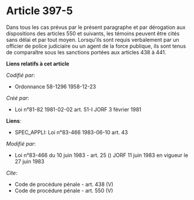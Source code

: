 # Article 397-5

Dans tous les cas prévus par le présent paragraphe et par dérogation aux dispositions des articles 550 et suivants, les
témoins peuvent être cités sans délai et par tout moyen. Lorsqu'ils sont requis verbalement par un officier de police
judiciaire ou un agent de la force publique, ils sont tenus de comparaître sous les sanctions portées aux articles 438 à 441.

**Liens relatifs à cet article**

_Codifié par_:

  - Ordonnance 58-1296 1958-12-23

_Créé par_:

  - Loi n°81-82 1981-02-02 art. 51-I JORF 3 février 1981

**Liens**:

  - SPEC_APPLI: Loi n°83-466 1983-06-10 art. 43

_Modifié par_:

  - Loi n°83-466 du 10 juin 1983 - art. 25 () JORF 11 juin 1983 en vigueur le 27 juin 1983

_Cite_:

  - Code de procédure pénale - art. 438 (V)
  - Code de procédure pénale - art. 550 (V)
